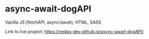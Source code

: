 # async-await-dogAPI
Vanilla JS (fetchAPI, async/await), HTML, SASS

Link to live project: https://nedas-dev.github.io/async-await-dogAPI/
